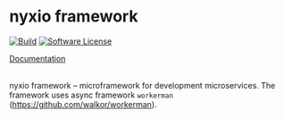 # nyxio framework

[![Build](https://github.com/nyxio-php/nyxio/actions/workflows/tests.yml/badge.svg)](https://github.com/nyxio-php/nyxio/actions/workflows/tests.yml)
[![Software License](https://img.shields.io/badge/license-MIT-brightgreen.svg?style=flat-square)](LICENSE)

[Documentation](https://github.com/nyxio-php/docs)

<br>nyxio framework – microframework for development microservices.
The framework uses async framework `workerman` (https://github.com/walkor/workerman).

